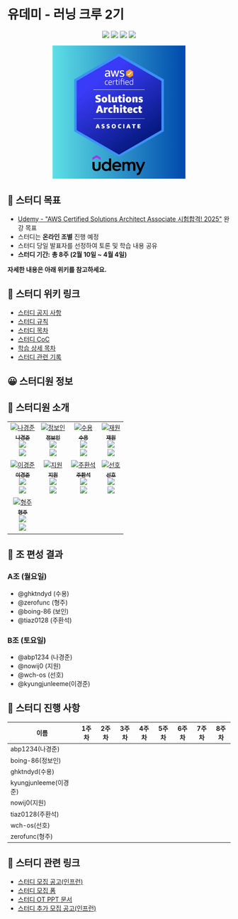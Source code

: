 # 유데미 - 러닝 크루 2기

<p align="center">
  <img src="https://img.shields.io/badge/AWS-FF9900?style=for-the-badge&logo=amazonwebservices&logoColor=white">
  <a href="https://github.com/Udemy-kor/aws-saa"><img src="https://img.shields.io/badge/GitHub-181717?style=for-the-badge&logo=github&logoColor=white"/></a>
  <img src="https://img.shields.io/badge/KakaoTalk-FFCD00?style=for-the-badge&logo=kakaotalk&logoColor=black"/>
  <img src="https://img.shields.io/badge/Discord-5865F2?style=for-the-badge&logo=discord&logoColor=white"/>
</p>

<p align="center">
  <img src="markdown/img/saa.png" width="300" height="300" />
</p>

## 🎯 스터디 목표

- [Udemy - "AWS Certified Solutions Architect Associate 시험합격! 2025"](https://www.udemy.com/share/105HsY3@-Eq7TFAKPwVm6-0KDC3GH-fAUz9t_GWqpwEyejvo7Ch_s3vfFxIiQb3XQJg1ErMXOA==/) 완강 목표
- 스터디는 **온라인 조별** 진행 예정
- 스터디 당일 발표자를 선정하여 토론 및 학습 내용 공유
- **스터디 기간:** **총 8주 (2월 10일 ~ 4월 4일)**

**자세한 내용은 아래 위키를 참고하세요.**

## 📖 스터디 위키 링크

- [스터디 공지 사항](https://github.com/Udemy-kor/aws-saa/wiki/00-%EC%8A%A4%ED%84%B0%EB%94%94-%EA%B3%B5%EC%A7%80-%EC%82%AC%ED%95%AD)
- [스터디 규칙](https://github.com/Udemy-kor/aws-saa/wiki/01-%EC%8A%A4%ED%84%B0%EB%94%94-%EA%B7%9C%EC%B9%99)
- [스터디 목차](https://github.com/Udemy-kor/aws-saa/wiki/02-%ED%95%99%EC%8A%B5-%EB%AA%A9%EC%B0%A8)
- [스터디 CoC](https://github.com/Udemy-kor/aws-saa/wiki/03-%EC%8A%A4%ED%84%B0%EB%94%94-CoC)
- [학습 상세 목차](https://github.com/Udemy-kor/aws-saa/wiki/04-%ED%95%99%EC%8A%B5-%EC%83%81%EC%84%B8-%EB%AA%A9%EC%B0%A8)
- [스터디 관련 기록](https://github.com/Udemy-kor/aws-saa/wiki/05-%EC%8A%A4%ED%84%B0%EB%94%94-%EA%B4%80%EB%A0%A8-%EA%B8%B0%EB%A1%9D)

## 😀 스터디원 정보
## 👥 스터디원 소개

<div align="center">
  <table>
    <tr>
      <td align="center">
        <a href="https://github.com/abp1234">
          <img src="https://avatars.githubusercontent.com/u/156388823?v=4" width="100px;" alt="나경준"/>
          <br />
          <sub><b>나경준</b></sub>
        </a>
        <br />
        <a href="https://github.com/Udemy-kor/aws-saa/pulls?q=assignee%3Aabp1234">
          <img src="https://img.shields.io/badge/진행률-0%2F8-blue?style=flat-square"/>
        </a>
        <br />
        <a href="https://github.com/Udemy-kor/aws-saa/pulls?q=assignee%3Aabp1234">
          <img src="https://img.shields.io/badge/PR-보러가기-green?style=flat-square"/>
        </a>
      </td>
      <td align="center">
        <a href="https://github.com/boing-86">
          <img src="https://avatars.githubusercontent.com/u/54930076?v=4" width="100px;" alt="정보인"/>
          <br />
          <sub><b>정보인</b></sub>
        </a>
        <br />
        <a href="https://github.com/Udemy-kor/aws-saa/pulls?q=assignee%3Aboing-86">
          <img src="https://img.shields.io/badge/진행률-0%2F8-blue?style=flat-square"/>
        </a>
        <br />
        <a href="https://github.com/Udemy-kor/aws-saa/pulls?q=assignee%3Aboing-86">
          <img src="https://img.shields.io/badge/PR-보러가기-green?style=flat-square"/>
        </a>
      </td>
      <td align="center">
        <a href="https://github.com/ghktndyd">
          <img src="https://avatars.githubusercontent.com/u/120021021?v=4" width="100px;" alt="수용"/>
          <br />
          <sub><b>수용</b></sub>
        </a>
        <br />
        <a href="https://github.com/Udemy-kor/aws-saa/pulls?q=assignee%3Aghktndyd">
          <img src="https://img.shields.io/badge/진행률-0%2F8-blue?style=flat-square"/>
        </a>
        <br />
        <a href="https://github.com/Udemy-kor/aws-saa/pulls?q=assignee%3Aghktndyd">
          <img src="https://img.shields.io/badge/PR-보러가기-green?style=flat-square"/>
        </a>
      </td>
      <td align="center">
        <a href="https://github.com/KR-CodingMonkey">
          <img src="https://avatars.githubusercontent.com/u/76420201?v=4" width="100px;" alt="재원"/>
          <br />
          <sub><b>재원</b></sub>
        </a>
        <br />
        <a href="https://github.com/Udemy-kor/aws-saa/pulls?q=assignee%3AKR-CodingMonkey">
          <img src="https://img.shields.io/badge/진행률-0%2F8-blue?style=flat-square"/>
        </a>
        <br />
        <a href="https://github.com/Udemy-kor/aws-saa/pulls?q=assignee%3AKR-CodingMonkey">
          <img src="https://img.shields.io/badge/PR-보러가기-green?style=flat-square"/>
        </a>
      </td>
    </tr>
    <tr>
      <td align="center">
        <a href="https://github.com/kyungjunleeme">
          <img src="https://avatars.githubusercontent.com/u/45473846?v=4" width="100px;" alt="이경준"/>
          <br />
          <sub><b>이경준</b></sub>
        </a>
        <br />
        <a href="https://github.com/Udemy-kor/aws-saa/pulls?q=assignee%3Akyungjunleeme">
          <img src="https://img.shields.io/badge/진행률-0%2F8-blue?style=flat-square"/>
        </a>
        <br />
        <a href="https://github.com/Udemy-kor/aws-saa/pulls?q=assignee%3Akyungjunleeme">
          <img src="https://img.shields.io/badge/PR-보러가기-green?style=flat-square"/>
        </a>
      </td>
      <td align="center">
        <a href="https://github.com/nowij0">
          <img src="https://avatars.githubusercontent.com/u/118253722?v=4" width="100px;" alt="지원"/>
          <br />
          <sub><b>지원</b></sub>
        </a>
        <br />
        <a href="https://github.com/Udemy-kor/aws-saa/pulls?q=assignee%3Anowij0">
          <img src="https://img.shields.io/badge/진행률-0%2F8-blue?style=flat-square"/>
        </a>
        <br />
        <a href="https://github.com/Udemy-kor/aws-saa/pulls?q=assignee%3Anowij0">
          <img src="https://img.shields.io/badge/PR-보러가기-green?style=flat-square"/>
        </a>
      </td>
      <td align="center">
        <a href="https://github.com/tiaz0128">
          <img src="https://avatars.githubusercontent.com/u/44606727?v=4" width="100px;" alt="주환석"/>
          <br />
          <sub><b>주환석</b></sub>
        </a>
        <br />
        <a href="https://github.com/Udemy-kor/aws-saa/pulls?q=assignee%3Atiaz0128">
          <img src="https://img.shields.io/badge/진행률-0%2F8-blue?style=flat-square"/>
        </a>
        <br />
        <a href="https://github.com/Udemy-kor/aws-saa/pulls?q=assignee%3Atiaz0128">
          <img src="https://img.shields.io/badge/PR-보러가기-green?style=flat-square"/>
        </a>
      </td>
      <td align="center">
        <a href="https://github.com/wch-os">
          <img src="https://avatars.githubusercontent.com/u/99057845?v=4" width="100px;" alt="선호"/>
          <br />
          <sub><b>선호</b></sub>
        </a>
        <br />
        <a href="https://github.com/Udemy-kor/aws-saa/pulls?q=assignee%3Awch-os">
          <img src="https://img.shields.io/badge/진행률-0%2F8-blue?style=flat-square"/>
        </a>
        <br />
        <a href="https://github.com/Udemy-kor/aws-saa/pulls?q=assignee%3Awch-os">
          <img src="https://img.shields.io/badge/PR-보러가기-green?style=flat-square"/>
        </a>
      </td>
    </tr>
    <tr>
      <td align="center">
        <a href="https://github.com/zerofunc">
          <img src="https://avatars.githubusercontent.com/u/6914456?v=4" width="100px;" alt="형주"/>
          <br />
          <sub><b>형주</b></sub>
        </a>
        <br />
        <a href="https://github.com/Udemy-kor/aws-saa/pulls?q=assignee%3Azerofunc">
          <img src="https://img.shields.io/badge/진행률-0%2F8-blue?style=flat-square"/>
        </a>
        <br />
        <a href="https://github.com/Udemy-kor/aws-saa/pulls?q=assignee%3Azerofunc">
          <img src="https://img.shields.io/badge/PR-보러가기-green?style=flat-square"/>
        </a>
      </td>
    </tr>
  </table>
</div>

## 👥 조 편성 결과

### A조 (월요일)
- @ghktndyd (수용)
- @zerofunc (형주)
- @boing-86 (보인)
- @tiaz0128 (주환석)

### B조 (토요일)
- @abp1234 (나경준)
- @nowij0 (지원)
- @wch-os (선호)
- @kyungjunleeme(이경준)

## 📅 스터디 진행 사항

| 이름 | 1주차 | 2주차 | 3주차 | 4주차 | 5주차 | 6주차 | 7주차 | 8주차 |
| --- | --- | --- | --- | --- | --- | --- | --- | --- |
| abp1234(나경준) |  |  |  |  |  |  |  |  |
| boing-86(정보인) |  |  |  |  |  |  |  |  |
| ghktndyd(수용) |  |  |  |  |  |  |  |  |
| kyungjunleeme(이경준) |  |  |  |  |  |  |  |  |
| nowij0(지원) |  |  |  |  |  |  |  |  |
| tiaz0128(주환석) |  |  |  |  |  |  |  |  |
| wch-os(선호) |  |  |  |  |  |  |  |  |
| zerofunc(형주) |  |  |  |  |  |  |  |  |

## 🔗 스터디 관련 링크

- [스터디 모집 공고(인프런)](https://www.inflearn.com/studies/1503667/aws-saa-%EA%B0%95%EC%9D%98-%EC%8A%A4%ED%84%B0%EB%94%94)
- [스터디 모집 폼](https://forms.gle/ZV7SaTR9BabdXkve6)
- [스터디 OT PPT 문서](https://gamma.app/docs/AWS-OT-j132g9hb3kvnixq)
- [스터디 추가 모집 공고(인프런)](https://www.inflearn.com/studies/1513119/aws-saa-%EC%8A%A4%ED%84%B0%EB%94%94)
